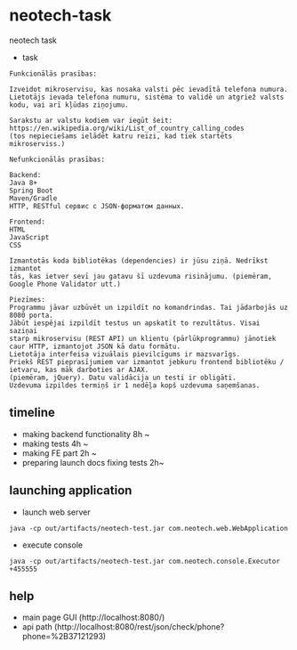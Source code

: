 # neotech-task
neotech task

* task
```
Funkcionālās prasības:

Izveidot mikroservisu, kas nosaka valsti pēc ievadītā telefona numura.
Lietotājs ievada telefona numuru, sistēma to validē un atgriež valsts kodu, vai arī kļūdas ziņojumu.

Sarakstu ar valstu kodiem var iegūt šeit:
https://en.wikipedia.org/wiki/List_of_country_calling_codes
(tos nepieciešams ielādēt katru reizi, kad tiek startēts mikroserviss.)

Nefunkcionālās prasības:

Backend:
Java 8+
Spring Boot
Maven/Gradle
HTTP, RESTful сервис с JSON-форматом данных.

Frontend:
HTML
JavaScript
CSS

Izmantotās koda bibliotēkas (dependencies) ir jūsu ziņā. Nedrīkst izmantot
tās, kas ietver sevī jau gatavu šī uzdevuma risinājumu. (piemēram, Google Phone Validator utt.)
 
Piezīmes:
Programmu jāvar uzbūvēt un izpildīt no komandrindas. Tai jādarbojās uz 8080 porta.
Jābūt iespējai izpildīt testus un apskatīt to rezultātus. Visai saziņai
starp mikroservisu (REST API) un klientu (pārlūkprogrammu) jānotiek caur HTTP, izmantojot JSON kā datu formātu.
Lietotāja interfeisa vizuālais pievilcīgums ir mazsvarīgs.
Priekš REST pieprasījumiem var izmantot jebkuru frontend bibliotēku / ietvaru, kas māk darboties ar AJAX.
(piemēram, jQuery). Datu validācija un testi ir obligāti.
Uzdevuma izpildes termiņš ir 1 nedēļa kopš uzdevuma saņemšanas.
```


## timeline

* making backend functionality 8h ~
* making tests 4h ~
* making FE part 2h ~
* preparing launch docs fixing tests 2h~

## launching application
* launch web server
```shell script
java -cp out/artifacts/neotech-test.jar com.neotech.web.WebApplication
```
* execute console
```shell script
java -cp out/artifacts/neotech-test.jar com.neotech.console.Executor +455555
```

## help
* main page GUI (http://localhost:8080/)
* api path (http://localhost:8080/rest/json/check/phone?phone=%2B37121293)